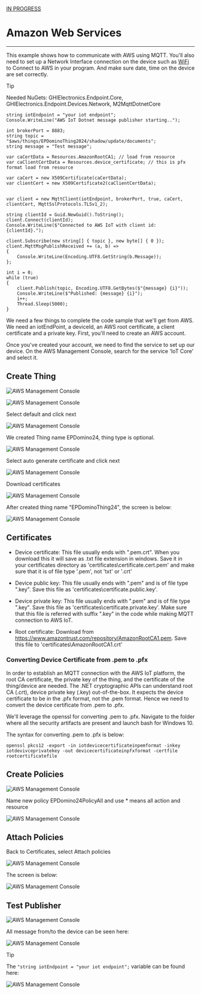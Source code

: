 [IN PROGRESS](error.md) 
# Amazon Web Services
---
This example shows how to communicate with AWS using MQTT. You'll also need to set up a Network Interface connection on the device such as [WiFi](wifi.md) to Connect to AWS in your program.
And make sure date, time on the device are set correctly.

> [!Tip]
> Needed NuGets: GHIElectronics.Endpoint.Core, GHIElectronics.Endpoint.Devices.Network, M2MqttDotnetCore

```
string iotEndpoint = "your iot endpoint"; 
Console.WriteLine("AWS IoT Dotnet message publisher starting..");

int brokerPort = 8883;
string topic = "$aws/things/EPDominoThing2024/shadow/update/documents";
string message = "Test message";

var caCertData = Resources.AmazonRootCA1; // load from resource
var caClientCertData = Resources.device_certificate; // this is pfx format load from resource

var caCert = new X509Certificate(caCertData);
var clientCert = new X509Certificate2(caClientCertData);


var client = new MqttClient(iotEndpoint, brokerPort, true, caCert, clientCert, MqttSslProtocols.TLSv1_2);

string clientId = Guid.NewGuid().ToString();
client.Connect(clientId);
Console.WriteLine($"Connected to AWS IoT with client id: {clientId}.");

client.Subscribe(new string[] { topic }, new byte[] { 0 });
client.MqttMsgPublishReceived += (a, b) =>
{
    Console.WriteLine(Encoding.UTF8.GetString(b.Message));
};

int i = 0;
while (true)
{
    client.Publish(topic, Encoding.UTF8.GetBytes($"{message} {i}"));
    Console.WriteLine($"Published: {message} {i}");
    i++;
    Thread.Sleep(5000);
}

```
We need a few things to complete the code sample that we'll get from AWS. We need an iotEndPoint, a deviceId, an AWS root certificate, a client certificate and a private key. First, you'll need to create an AWS account. 

Once you've created your account, we need to find the service to set up our device. On the AWS Management  Console, search for the service 'IoT Core' and select it. 

## Create Thing

![AWS Management Console](images/aws-step1.jpg)

![AWS Management Console](images/aws-create-thing.jpg)

Select default and click next

![AWS Management Console](images/aws-step2.jpg)

We created Thing name EPDomino24, thing type is optional.

![AWS Management Console](images/aws-step22.jpg)

Select auto generate certificate and click next

![AWS Management Console](images/aws-step23.jpg)

Download certificates

![AWS Management Console](images/aws-step24.jpg)

After created thing name "EPDominoThing24", the screen is below:

![AWS Management Console](images/aws-step3.jpg)

## Certificates

- Device certificate: This file usually ends with ".pem.crt". When you download this it will save as .txt file extension in windows. Save it in your certificates directory as 'certificates\certificate.cert.pem' and make sure that it is of file type '.pem', not 'txt' or '.crt'

- Device public key: This file usually ends with ".pem" and is of file type ".key". Save this file as 'certificates\certificate.public.key'.

- Device private key: This file usually ends with ".pem" and is of file type ".key". Save this file as 'certificates\certificate.private.key'. Make sure that this file is referred with suffix ".key" in the code while making MQTT connection to AWS IoT.

- Root certificate: Download from https://www.amazontrust.com/repository/AmazonRootCA1.pem. Save this file to 'certificates\AmazonRootCA1.crt'

### Converting Device Certificate from .pem to .pfx 

In order to establish an MQTT connection with the AWS IoT platform, the root CA certificate, the private key of the thing, and the certificate of the thing/device are needed. The .NET cryptographic APIs can understand root CA (.crt), device private key (.key) out-of-the-box. It expects the device certificate to be in the .pfx format, not the .pem format. Hence we need to convert the device certificate from .pem to .pfx.

We'll leverage the openssl for converting .pem to .pfx. Navigate to the folder where all the security artifacts are present and launch bash for Windows 10.

The syntax for converting .pem to .pfx is below:

```
openssl pkcs12 -export -in iotdevicecertificateinpemformat -inkey iotdevivceprivatekey -out devicecertificateinpfxformat -certfile rootcertificatefile
```

## Create Policies

![AWS Management Console](images/aws-policy-1.jpg)

Name new policy EPDomino24PolicyAll and use \* means all action and resource

![AWS Management Console](images/aws-policy-2.jpg)

## Attach Policies

Back to Certificates, select Attach policies

![AWS Management Console](images/aws-policy-3.jpg)

The screen is below:

![AWS Management Console](images/aws-policy-4.jpg)

## Test Publisher

![AWS Management Console](images/aws-activity-1.jpg)

All message from/to the device can be seen here:

![AWS Management Console](images/aws-final-1.jpg)

> [!Tip] 
The ```"string iotEndpoint = "your iot endpoint";```  variable can be found here:

![AWS Management Console](images/aws-iotendpoit.jpg)
